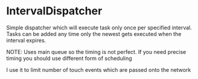 # IntervalDispatcher

Simple dispatcher which will execute task only once per specified interval. Tasks can be added any time only the newest gets executed when the interval expires.

NOTE: Uses main queue so the timing is not perfect. If you need precise timing you should use different form of scheduling

I use it to limit number of touch events which are passed onto the network
